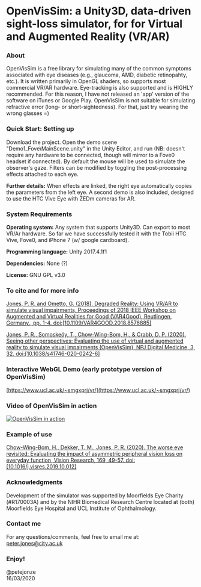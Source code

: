 # OpenVisSim: a Unity3D, data-driven sight-loss simulator, for for Virtual and Augmented Reality (VR/AR)

### About
OpenVisSim is a free library for simulating many of the common symptoms associated with eye diseases (e.g., glaucoma, AMD, diabetic retinopahty, etc.). It is written primarily in OpenGL shaders, so supports most commercial VR/AR hardware.  Eye-tracking is also supported and is HIGHLY recommended. For this reason, I have not released an 'app' version of the software on iTunes or Google Play. OpenVisSIm is not suitable for simulating refractive error (long- or short-sightedness). For that, just try wearing the wrong glasses =)

### Quick Start: Setting up
Download the project. Open the demo scene "Demo1_Fove\MainScene.unity" in the Unity Editor, and run (NB: doesn't require any hardware to be connected, though will mirror to a Fove0 headset if connected). By default the mouse will be used to simulate the observer's gaze. Filters can be modified by toggling the post-processing effects attached to each eye.

**Further details:**
When effects are linked, the right eye automatically copies the parameters from the left eye. A second demo is also included, designed to use the HTC Vive Eye with ZEDm cameras for AR.

### System Requirements
**Operating system:**
Any system that supports Unity3D. Can export to most VR/Ar hardware. So far we have successfully tested it with the Tobii HTC Vive, Fove0, and iPhone 7 (w/ google cardboard).

**Programming language:**
Unity 2017.4.1f1

**Dependencies:**
None (?)

**License:**
GNU GPL v3.0

### To cite and for more info
[Jones, P. R. and Ometto, G. (2018). Degraded Reality: Using VR/AR to simulate visual impairments, Proceedings of 2018 IEEE Workshop on Augmented and Virtual Realities for Good (VAR4Good), Reutlingen, Germany., pp. 1-4. doi:[10.1109/VAR4GOOD.2018.8576885]](https://www.ucl.ac.uk/~smgxprj/pdfs/jones_IEEE_2018)

[Jones, P. R., Somoskeöy, T., Chow-Wing-Bom, H., & Crabb, D. P. (2020). Seeing other perspectives: Evaluating the use of virtual and augmented reality to simulate visual impairments (OpenVisSim), NPJ Digital Medicine, 3, 32. doi:[10.1038/s41746-020-0242-6]](https://www.nature.com/articles/s41746-020-0242-6)

### Interactive WebGL Demo (early prototype version of OpenVisSim)
[https://www.ucl.ac.uk/~smgxprj/vr/](https://www.ucl.ac.uk/~smgxprj/vr/)

### Video of OpenVisSim in action
[![OpenVisSim in action](http://img.youtube.com/vi/LEGkGHwb_Fw/0.jpg)](http://www.youtube.com/watch?v=LEGkGHwb_Fw "OpenVisSim in action")

### Example of use
[Chow-Wing-Bom, H., Dekker, T. M., Jones, P. R. (2020). The worse eye revisited: Evaluating the impact of asymmetric peripheral vision loss on everyday function, Vision Research, 169, 49-57. doi:[10.1016/j.visres.2019.10.012]](https://www.sciencedirect.com/science/article/abs/pii/S0042698920300304)

### Acknowledgments
Development of the simulator was supported by Moorfields Eye Charity (#R170003A) and by the NIHR Biomedical Research Centre located at (both) Moorfields Eye Hospital and UCL Institute of Ophthalmology.

### Contact me
For any questions/comments, feel free to email me at: peter.jones@city.ac.uk

### Enjoy!
@petejonze  
16/03/2020